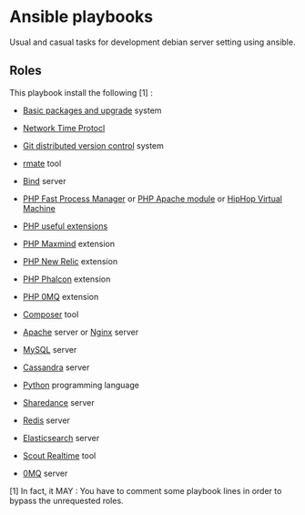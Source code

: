 Ansible playbooks
=================

Usual and casual tasks for development debian server setting using ansible.

Roles
-----

This playbook install the following [1] :

  - [Basic packages and upgrade](roles/common) system
  - [Network Time Protocl](roles/ntp)
  - [Git distributed version control](roles/git) system
  - [rmate](roles/rmate) tool
  
  - [Bind](roles/bind) server
  
  - [PHP Fast Process Manager](roles/php-fpm) or [PHP Apache module](roles/php-apache) or [HipHop Virtual Machine](roles/php-hhvm)
  - [PHP useful extensions](roles/php-extensions)
  - [PHP Maxmind](roles/php-maxmind-geoip) extension
  - [PHP New Relic](roles/php-newrelic) extension
  - [PHP Phalcon](roles/php-phalcon) extension
  - [PHP 0MQ](roles/php-zmq) extension
  - [Composer](roles/composer) tool
  
  - [Apache](roles/apache) server or [Nginx](roles/nginx) server
  
  - [MySQL](roles/mysql) server
  - [Cassandra](roles/cassandra) server
  
  - [Python](roles/python) programming language
  - [Sharedance](roles/sharedance) server
  - [Redis](roles/redis) server
  - [Elasticsearch](roles/elasticsearch) server
  - [Scout Realtime](roles/scout_realtime) tool
  - [0MQ](roles/zeromq) server




[1] In fact, it MAY : You have to comment some playbook lines in order to bypass the unrequested roles.